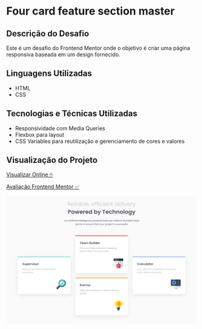 # Four card feature section master

## Descrição do Desafio
Este é um desafio do Frontend Mentor onde o objetivo é criar uma página responsiva baseada em um design fornecido.

## Linguagens Utilizadas
- HTML
- CSS

## Tecnologias e Técnicas Utilizadas
- Responsividade com Media Queries
- Flexbox para layout
- CSS Variables para reutilização e gerenciamento de cores e valores

## Visualização do Projeto
[Visualizar Online 🖱](https://lucasjcfreire.github.io/challenges/frontend-mentor/01-newbie/four-card-feature-section-master/)

[Avaliação Frontend Mentor ✅](https://www.frontendmentor.io/solutions/quality-class-names-css-variables-and-meticulous-organization-8znJHbRod-)

![Visualização do Projeto](./src/images/preview.png)
